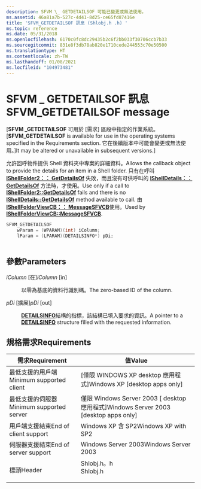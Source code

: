 ```yaml
---
description: SFVM \_ GETDETAILSOF 可能已變更或無法使用。
ms.assetid: 46a81a7b-527c-4d41-8d25-ce65fd87416e
title: 'SFVM_GETDETAILSOF 訊息 (Shlobj.h .h) '
ms.topic: reference
ms.date: 05/31/2018
ms.openlocfilehash: 6170c0fc8dc29435b2c6f2bb033f30706ccb7b33
ms.sourcegitcommit: 831e8f3db78ab820e1710cede244553c70e50500
ms.translationtype: HT
ms.contentlocale: zh-TW
ms.lasthandoff: 01/08/2021
ms.locfileid: "104973481"
---
```

# <a name="sfvm_getdetailsof-message"></a><span data-ttu-id="d315d-103">SFVM \_ GETDETAILSOF 訊息</span><span class="sxs-lookup"><span data-stu-id="d315d-103">SFVM\_GETDETAILSOF message</span></span>

<span data-ttu-id="d315d-104">\[**SFVM \_GETDETAILSOF** 可用於 [需求] 區段中指定的作業系統。</span><span class="sxs-lookup"><span data-stu-id="d315d-104">\[**SFVM\_GETDETAILSOF** is available for use in the operating systems specified in the Requirements section.</span></span> <span data-ttu-id="d315d-105">它在後續版本中可能會變更或無法使用。\]</span><span class="sxs-lookup"><span data-stu-id="d315d-105">It may be altered or unavailable in subsequent versions.\]</span></span>

<span data-ttu-id="d315d-106">允許回呼物件提供 Shell 資料夾中專案的詳細資料。</span><span class="sxs-lookup"><span data-stu-id="d315d-106">Allows the callback object to provide the details for an item in a Shell folder.</span></span> <span data-ttu-id="d315d-107">只有在呼叫 [**IShellFolder2：： GetDetailsOf**](/windows/desktop/api/shobjidl_core/nf-shobjidl_core-ishellfolder2-getdetailsof) 失敗，而且沒有可供呼叫的 [**IShellDetails：： GetDetailsOf**](/windows/win32/api/shlobj_core/nf-shlobj_core-ishelldetails-getdetailsof) 方法時，才使用。</span><span class="sxs-lookup"><span data-stu-id="d315d-107">Use only if a call to [**IShellFolder2::GetDetailsOf**](/windows/desktop/api/shobjidl_core/nf-shobjidl_core-ishellfolder2-getdetailsof) fails and there is no [**IShellDetails::GetDetailsOf**](/windows/win32/api/shlobj_core/nf-shlobj_core-ishelldetails-getdetailsof) method available to call.</span></span> <span data-ttu-id="d315d-108">由 [**IShellFolderViewCB：： MessageSFVCB**](/windows/win32/api/shlobj_core/nf-shlobj_core-ishellfolderviewcb-messagesfvcb)使用。</span><span class="sxs-lookup"><span data-stu-id="d315d-108">Used by [**IShellFolderViewCB::MessageSFVCB**](/windows/win32/api/shlobj_core/nf-shlobj_core-ishellfolderviewcb-messagesfvcb).</span></span>


```C++
SFVM_GETDETAILSOF
    wParam = (WPARAM)(int) iColumn;
    lParam = (LPARAM)(DETAILSINFO*) pDi;
            
```



## <a name="parameters"></a><span data-ttu-id="d315d-109">參數</span><span class="sxs-lookup"><span data-stu-id="d315d-109">Parameters</span></span>

<dl> <dt>

<span data-ttu-id="d315d-110">*iColumn* \[在\]</span><span class="sxs-lookup"><span data-stu-id="d315d-110">*iColumn* \[in\]</span></span>
</dt> <dd>

<span data-ttu-id="d315d-111">以零為基底的資料行識別碼。</span><span class="sxs-lookup"><span data-stu-id="d315d-111">The zero-based ID of the column.</span></span>

</dd> <dt>

<span data-ttu-id="d315d-112">*pDi* \[擴展\]</span><span class="sxs-lookup"><span data-stu-id="d315d-112">*pDi* \[out\]</span></span>
</dt> <dd>

<span data-ttu-id="d315d-113">[**DETAILSINFO**](/windows/desktop/api/shlobj_core/ns-shlobj_core-detailsinfo)結構的指標，該結構已填入要求的資訊。</span><span class="sxs-lookup"><span data-stu-id="d315d-113">A pointer to a [**DETAILSINFO**](/windows/desktop/api/shlobj_core/ns-shlobj_core-detailsinfo) structure filled with the requested information.</span></span>

</dd> </dl>

## <a name="requirements"></a><span data-ttu-id="d315d-114">規格需求</span><span class="sxs-lookup"><span data-stu-id="d315d-114">Requirements</span></span>



| <span data-ttu-id="d315d-115">需求</span><span class="sxs-lookup"><span data-stu-id="d315d-115">Requirement</span></span> | <span data-ttu-id="d315d-116">值</span><span class="sxs-lookup"><span data-stu-id="d315d-116">Value</span></span> |
|-------------------------------------|-------------------------------------------------------------------------------------|
| <span data-ttu-id="d315d-117">最低支援的用戶端</span><span class="sxs-lookup"><span data-stu-id="d315d-117">Minimum supported client</span></span><br/> | <span data-ttu-id="d315d-118">\[僅限 WINDOWS XP desktop 應用程式\]</span><span class="sxs-lookup"><span data-stu-id="d315d-118">Windows XP \[desktop apps only\]</span></span><br/>                                         |
| <span data-ttu-id="d315d-119">最低支援的伺服器</span><span class="sxs-lookup"><span data-stu-id="d315d-119">Minimum supported server</span></span><br/> | <span data-ttu-id="d315d-120">僅限 Windows Server 2003 \[ desktop 應用程式\]</span><span class="sxs-lookup"><span data-stu-id="d315d-120">Windows Server 2003 \[desktop apps only\]</span></span><br/>                                |
| <span data-ttu-id="d315d-121">用戶端支援結束</span><span class="sxs-lookup"><span data-stu-id="d315d-121">End of client support</span></span><br/>    | <span data-ttu-id="d315d-122">Windows XP 含 SP2</span><span class="sxs-lookup"><span data-stu-id="d315d-122">Windows XP with SP2</span></span><br/>                                                      |
| <span data-ttu-id="d315d-123">伺服器支援結束</span><span class="sxs-lookup"><span data-stu-id="d315d-123">End of server support</span></span><br/>    | <span data-ttu-id="d315d-124">Windows Server 2003</span><span class="sxs-lookup"><span data-stu-id="d315d-124">Windows Server 2003</span></span><br/>                                                      |
| <span data-ttu-id="d315d-125">標頭</span><span class="sxs-lookup"><span data-stu-id="d315d-125">Header</span></span><br/>                   | <dl> <span data-ttu-id="d315d-126"><dt>Shlobj.h。h</dt></span><span class="sxs-lookup"><span data-stu-id="d315d-126"><dt>Shlobj.h</dt></span></span> </dl> |



 

 
